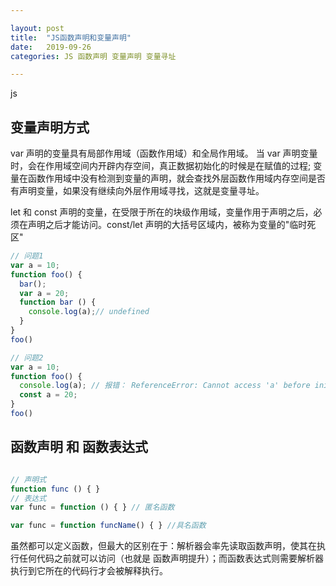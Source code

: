 ```yaml
---

layout: post
title:  "JS函数声明和变量声明"
date:   2019-09-26
categories: JS 函数声明 变量声明 变量寻址

---
```


js 

## 变量声明方式

var 声明的变量具有局部作用域（函数作用域）和全局作用域。
当 var 声明变量时，会在作用域空间内开辟内存空间，真正数据初始化的时候是在赋值的过程; 
变量在函数作用域中没有检测到变量的声明，就会查找外层函数作用域内存空间是否有声明变量，如果没有继续向外层作用域寻找，这就是变量寻址。

let 和 const 声明的变量，在受限于所在的块级作用域，变量作用于声明之后，必须在声明之后才能访问。const/let 声明的大括号区域内，被称为变量的"临时死区"

```js
// 问题1
var a = 10;
function foo() {
  bar();
  var a = 20;
  function bar () {
    console.log(a);// undefined
  }
}
foo()

// 问题2
var a = 10;
function foo() {
  console.log(a); // 报错： ReferenceError: Cannot access 'a' before initialization
  const a = 20;
}
foo()


```

## 函数声明 和 函数表达式

```js

// 声明式
function func () { }
// 表达式
var func = function () { } // 匿名函数

var func = function funcName() { } //具名函数 

```

虽然都可以定义函数，但最大的区别在于：解析器会率先读取函数声明，使其在执行任何代码之前就可以访问（也就是 函数声明提升）；而函数表达式则需要解析器执行到它所在的代码行才会被解释执行。
